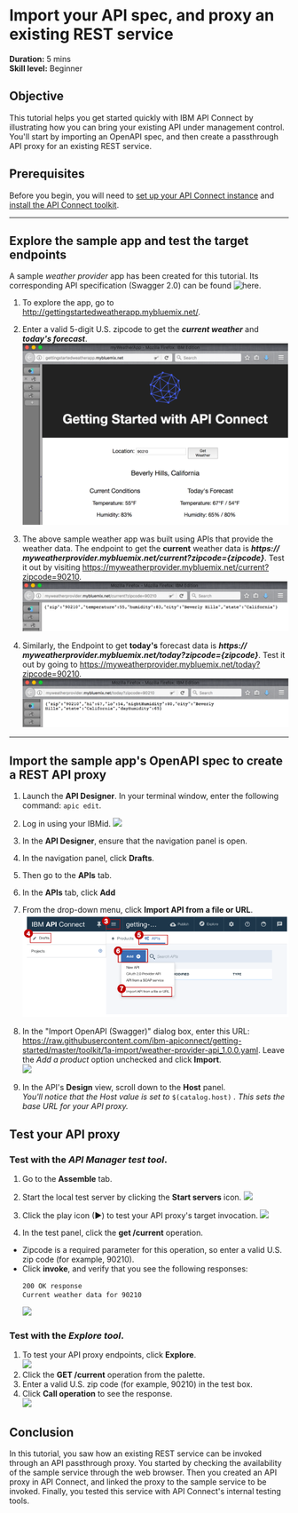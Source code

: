# Import your API spec, and proxy an existing REST service  
**Duration:** 5 mins  
**Skill level:** Beginner  

## Objective
This tutorial helps you get started quickly with IBM API Connect by illustrating how you can bring your existing API under management control. You'll start by importing an OpenAPI spec, and then create a passthrough API proxy for an existing REST service.  

## Prerequisites
Before you begin, you will need to <a href="https://github.com/ibm-apiconnect/getting-started/tree/master/bluemix/0-prereq" target="blank">set up your API Connect instance</a> and <a href="https://github.com/ibm-apiconnect/getting-started/blob/master/toolkit/0-Prereq" target="blank">install the API Connect toolkit</a>.  

---

## Explore the sample app and test the target endpoints
A sample _weather provider_ app has been created for this tutorial. Its corresponding API specification (Swagger 2.0) can be found ![here](https://raw.githubusercontent.com/ibm-apiconnect/getting-started/master/bluemix/1a/weather-provider-api_1.0.0.yaml).
1. To explore the app, go to http://gettingstartedweatherapp.mybluemix.net/.  
2. Enter a valid 5-digit U.S. zipcode to get the _**current weather**_ and _**today's forecast**_.  
![](images/explore-weatherapp-1.png)

3. The above sample weather app was built using APIs that provide the weather data. The endpoint to get the **current** weather data is _**https:// myweatherprovider<span></span>.mybluemix.net/current?zipcode={zipcode}**_. Test it out by visiting https://myweatherprovider.mybluemix.net/current?zipcode=90210.  
  ![](images/explore-weatherapp-2.png)

4. Similarly, the Endpoint to get **today's** forecast data is _**https:// myweatherprovider<span></span>.mybluemix.net/today?zipcode={zipcode}**_. Test it out by going to https://myweatherprovider.mybluemix.net/today?zipcode=90210.  
  ![](images/explore-weatherapp-3.png)


---

## Import the sample app's OpenAPI spec to create a REST API proxy
1. Launch the **API Designer**. In your terminal window, enter the following command: `apic edit`.
2. Log in using your IBMid.
    ![](images/screenshot_apic-edit_login.png)
3. In the **API Designer**, ensure that the navigation panel is open.  
4. In the navigation panel, click **Drafts**.  
5. Then go to the **APIs** tab.
6. In the **APIs** tab, click **Add**
7. From the drop-down menu, click **Import API from a file or URL**.  
    ![](images/toolkit-import-1.png)

8. In the "Import OpenAPI (Swagger)" dialog box, enter this URL:
https://raw.githubusercontent.com/ibm-apiconnect/getting-started/master/toolkit/1a-import/weather-provider-api_1.0.0.yaml. Leave the _Add a product_ option unchecked and click **Import**.  
    ![](images/screenshot_import-url.png)  
9. In the API's **Design** view, scroll down to the **Host** panel.   
_You'll notice that the Host value is set to_ ```$(catalog.host)``` _. This sets the base URL for your API proxy._
 


## Test your API proxy
### Test with the _API Manager test tool_.
1. Go to the **Assemble** tab.
2. Start the local test server by clicking the **Start servers** icon.
    ![](images/screenshot_start-server-1.png)

3. Click the play icon (►) to test your API proxy's target invocation.
    ![](images/screenshot_test-0.png)

4. In the test panel, click the **get /current** operation.  
  - Zipcode is a required parameter for this operation, so enter a valid U.S. zip code (for example, 90210).  
  - Click **invoke**, and verify that you see the following responses: 
    ```
    200 OK response
    Current weather data for 90210
    ```
    ![](images/screenshot_test-1.png)    


### Test with the _Explore tool_.  
1. To test your API proxy endpoints, click **Explore**.  
   ![](images/toolkit-explore.png)  
2. Click the **GET /current** operation from the palette.
3. Enter a valid U.S. zip code (for example, 90210) in the test box.
4. Click **Call operation** to see the response.  
  ![](images/screenshot_explore.png)

## Conclusion

In this tutorial, you saw how an existing REST service can be invoked through an API passthrough proxy. You started by checking the availability of the sample service through the web browser. Then you created an API proxy in API Connect, and linked the proxy to the sample service to be invoked. Finally, you tested this service with API Connect's internal testing tools.
